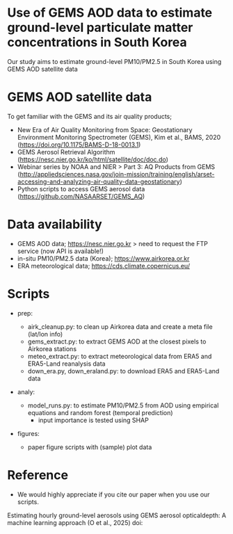 # Use of GEMS AOD data to estimate ground-level particulate matter concentrations in South Korea

Our study aims to estimate ground-level PM10/PM2.5 in South Korea using GEMS AOD satellite data

# GEMS AOD satellite data

To get familiar with the GEMS and its air quality products; 

- New Era of Air Quality Monitoring from Space: Geostationary Environment Monitoring Spectrometer (GEMS), Kim et al., BAMS, 2020
(https://doi.org/10.1175/BAMS-D-18-0013.1)
- GEMS Aerosol Retrieval Algorithm (https://nesc.nier.go.kr/ko/html/satellite/doc/doc.do)
- Webinar series by NOAA and NIER > Part 3: AQ Products from GEMS
(http://appliedsciences.nasa.gov/join-mission/training/english/arset-accessing-and-analyzing-air-quality-data-geostationary)
- Python scripts to access GEMS aerosol data
(https://github.com/NASAARSET/GEMS_AQ)


# Data availability

- GEMS AOD data; https://nesc.nier.go.kr > need to request the FTP service (now API is available!)
- in-situ PM10/PM2.5 data (Korea); https://www.airkorea.or.kr
- ERA meteorological data; https://cds.climate.copernicus.eu/


# Scripts

- prep:
  - airk_cleanup.py: to clean up Airkorea data and create a meta file (lat/lon info)
  - gems_extract.py: to extract GEMS AOD at the closest pixels to Airkorea stations
  - meteo_extract.py: to extract meteorological data from ERA5 and ERA5-Land reanalysis data
  - down_era.py, down_eraland.py: to download ERA5 and ERA5-Land data
    
- analy:
  - model_runs.py: to estimate PM10/PM2.5 from AOD using empirical equations and random forest (temporal prediction)
    - input importance is tested using SHAP
    
- figures:
  - paper figure scripts with (sample) plot data

# Reference

- We would highly appreciate if you cite our paper when you use our scripts.

Estimating​ ​hourly​ ​ground-level​ ​aerosols​ ​using​ ​GEMS​ ​aerosol​ ​optical​ ​depth:​ ​A​ ​machine​ ​learning​ ​approach (O et al., 2025) doi: 
  
